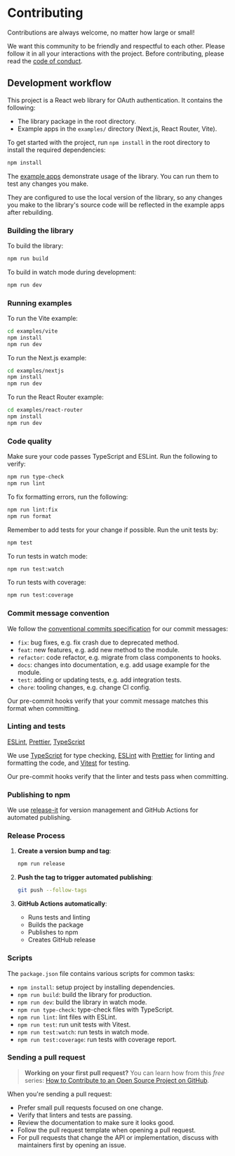 # Contributing

Contributions are always welcome, no matter how large or small!

We want this community to be friendly and respectful to each other. Please follow it in all your interactions with the project. Before contributing, please read the [code of conduct](./CODE_OF_CONDUCT.md).

## Development workflow

This project is a React web library for OAuth authentication. It contains the following:

- The library package in the root directory.
- Example apps in the `examples/` directory (Next.js, React Router, Vite).

To get started with the project, run `npm install` in the root directory to install the required dependencies:

```sh
npm install
```

The [example apps](/examples/) demonstrate usage of the library. You can run them to test any changes you make.

They are configured to use the local version of the library, so any changes you make to the library's source code will be reflected in the example apps after rebuilding.

### Building the library

To build the library:

```sh
npm run build
```

To build in watch mode during development:

```sh
npm run dev
```

### Running examples

To run the Vite example:

```sh
cd examples/vite
npm install
npm run dev
```

To run the Next.js example:

```sh
cd examples/nextjs
npm install
npm run dev
```

To run the React Router example:

```sh
cd examples/react-router
npm install
npm run dev
```

### Code quality

Make sure your code passes TypeScript and ESLint. Run the following to verify:

```sh
npm run type-check
npm run lint
```

To fix formatting errors, run the following:

```sh
npm run lint:fix
npm run format
```

Remember to add tests for your change if possible. Run the unit tests by:

```sh
npm test
```

To run tests in watch mode:

```sh
npm run test:watch
```

To run tests with coverage:

```sh
npm run test:coverage
```

### Commit message convention

We follow the [conventional commits specification](https://www.conventionalcommits.org/en) for our commit messages:

- `fix`: bug fixes, e.g. fix crash due to deprecated method.
- `feat`: new features, e.g. add new method to the module.
- `refactor`: code refactor, e.g. migrate from class components to hooks.
- `docs`: changes into documentation, e.g. add usage example for the module.
- `test`: adding or updating tests, e.g. add integration tests.
- `chore`: tooling changes, e.g. change CI config.

Our pre-commit hooks verify that your commit message matches this format when committing.

### Linting and tests

[ESLint](https://eslint.org/), [Prettier](https://prettier.io/), [TypeScript](https://www.typescriptlang.org/)

We use [TypeScript](https://www.typescriptlang.org/) for type checking, [ESLint](https://eslint.org/) with [Prettier](https://prettier.io/) for linting and formatting the code, and [Vitest](https://vitest.dev/) for testing.

Our pre-commit hooks verify that the linter and tests pass when committing.

### Publishing to npm

We use [release-it](https://github.com/release-it/release-it) for version management and GitHub Actions for automated publishing.

### Release Process

1. **Create a version bump and tag**:
   ```sh
   npm run release
   ```

2. **Push the tag to trigger automated publishing**:
   ```sh
   git push --follow-tags
   ```

3. **GitHub Actions automatically**:
   - Runs tests and linting
   - Builds the package
   - Publishes to npm
   - Creates GitHub release

### Scripts

The `package.json` file contains various scripts for common tasks:

- `npm install`: setup project by installing dependencies.
- `npm run build`: build the library for production.
- `npm run dev`: build the library in watch mode.
- `npm run type-check`: type-check files with TypeScript.
- `npm run lint`: lint files with ESLint.
- `npm run test`: run unit tests with Vitest.
- `npm run test:watch`: run tests in watch mode.
- `npm run test:coverage`: run tests with coverage report.

### Sending a pull request

> **Working on your first pull request?** You can learn how from this _free_ series: [How to Contribute to an Open Source Project on GitHub](https://app.egghead.io/playlists/how-to-contribute-to-an-open-source-project-on-github).

When you're sending a pull request:

- Prefer small pull requests focused on one change.
- Verify that linters and tests are passing.
- Review the documentation to make sure it looks good.
- Follow the pull request template when opening a pull request.
- For pull requests that change the API or implementation, discuss with maintainers first by opening an issue.
